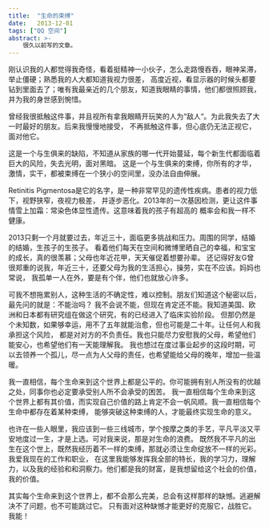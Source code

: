 ```yaml
---
title:  "生命的束缚"
date:   2013-12-01
tags: ["QQ 空间"]
abstract: >-
    很久以前写的文章。
---
```


刚认识我的人都觉得我奇怪，看着挺精神一小伙子，怎么走路慢吞吞，眼神呆滞，举止僵硬；熟悉我的人大都知道我视力很差，
高度近视，看显示器的时候头都要钻到里面去了；唯有我最亲近的几个朋友，知道我眼睛的事情，他们都很照顾我，
并为我的身世感到惋惜。

曾经我很抵触这件事，并且视所有拿我眼睛开玩笑的人为“敌人“。为此我失去了大一时最好的朋友。后来我慢慢地接受，
不再抵触这件事，但心底仍无法正视它，面对他它。

这是一个与生俱来的缺陷，不知道从家族的哪一代开始蔓延，每个新生代都面临着巨大的风险，失去光明，面对黑暗。
这是一个与生俱来的束缚，你所有的才华，激情，实干，都被束缚在一个狭小的空间里，没办法自由伸展。

Retinitis Pigmentosa是它的名字，是一种非常罕见的遗传性疾病。患者的视力低下，视野狭窄，夜视力极差，
并逐步恶化。2013年的一次基因检测，更让这件事情雪上加霜：常染色体显性遗传。这意味着我的孩子有超高的
概率会和我一样不健康。

2013只剩一个月就要过去，年近三十，面临更多挑战和压力。周围的同学，结婚的结婚，生孩子的生孩子。
看着他们每天在空间和微博里晒自己的幸福，和宝宝的成长，真的很羡慕；父母也年近花甲，天天催促着想要孙辈。
还记得好友G曾很郑重的说我，年近三十，还要父母为我的生活担心，操劳，实在不应该。妈妈也常说，
我孤单一人在外，要是有个伴，他们也就放心许多。

可我不想拖累别人，这种生活的不确定性，难以控制。朋友们知道这个秘密以后，最先问的就是：不能治吗？
我不会说不能，但现在肯定还不能。我知道美国、欧洲和日本都有研究组在做这个研究，有的已经进入了临床实验阶段。
但那仍然是个未知数，如果够幸运，用不了五年就能治愈，但也可能是二十年。让任何人和我承担这个风险，
都是对对方的不负责任。我也只能尽力安慰我的父母，希望他们能安心，也希望他们有一天能理解我。
我也想过在度过事业起步的这段时期，可以去领养一个孤儿，尽一点为人父母的责任，也希望能给父母的晚年，增加一些温暖。

我一直相信，每个生命来到这个世界上都是公平的。你可能拥有别人所没有的优越之处，同事你也必定要承受别人所不会承受的困苦。
我一直相信每个生命来到这个世界上都有其价值，而实现自己价值的路上肯定不会一帆风顺。我一直相信每个生命中都存在着某种束缚，
能够突破这种束缚的人，才能最终实现生命的意义。

也许在一些人眼里，我应该到一些三线城市，学个按摩之类的手艺，平凡平淡又平安地度过一生，才是上选。可对我来说，那是对生命的浪费。
既然我不平凡的出生在这个世上，既然我经历着不一样的束缚，那就必须让生命绽放不一样的光彩。我爱我现在的工作和职业，
在这里我能够发挥我全部的特长，我的学习力，理解力，以及我的经验和和洞察力。他们都是我的财富，是我想留给这个社会的价值，
我的价值。

其实每个生命来到这个世界上，都不会那么完美，总会有这样那样的缺憾。逃避解决不了问题，也不可能跳过它。
只有面对这种缺憾才能更好的克服它，战胜它。我能！
